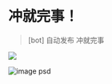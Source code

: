 # 冲就完事！

> [bot] 自动发布 冲就完事

[![](https://data.jsdelivr.com/v1/package/gh/RedCrazyGhost/CDN/badge?style=rounded)](https://www.jsdelivr.com/package/gh/RedCrazyGhost/CDN)

![image psd](https://github.com/RedCrazyGhost/test/assets/49381700/6653fcfa-975e-4bda-bd25-68491e635e34)
